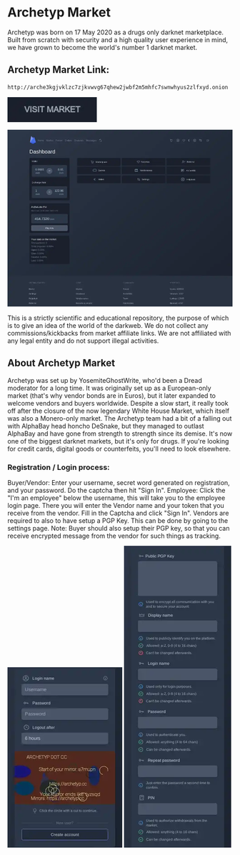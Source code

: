 # Archetyp Market
Archetyp was born on 17 May 2020 as a drugs only darknet marketplace. Built from scratch with security and a high quality user experience in mind, we have grown to become the world's number 1 darknet market.

## Archetyp Market Link:

```sh
http://arche3kgjvklzc7zjkvwvg67qhew2jwbf2m5mhfc7swnwhyus2zlfxyd.onion

```
[<img src="/assets/visit-market.webp" width="200">](http://arche3kgjvklzc7zjkvwvg67qhew2jwbf2m5mhfc7swnwhyus2zlfxyd.onion
)

<a href="http://arche3kgjvklzc7zjkvwvg67qhew2jwbf2m5mhfc7swnwhyus2zlfxyd.onion
"><img src="/assets/archetyp-preview.webp" alt="image" style="max-width: 100%;"><a>

This is a strictly scientific and educational repository, the purpose of which is to give an idea of the world of the darkweb. We do not collect any commissions/kickbacks from market affiliate links. We are not affiliated with any legal entity and do not support illegal activities.

## About Archetyp Market
Archetyp was set up by YosemiteGhostWrite, who'd been a Dread moderator for a long time. It was originally set up as a European-only market (that's why vendor bonds are in Euros), but it later expanded to welcome vendors and buyers worldwide. Despite a slow start, it really took off after the closure of the now legendary White House Market, which itself was also a Monero-only market. The Archetyp team had a bit of a falling out with AlphaBay head honcho DeSnake, but they managed to outlast AlphaBay and have gone from strength to strength since its demise. It's now one of the biggest darknet markets, but it's only for drugs. If you're looking for credit cards, digital goods or counterfeits, you'll need to look elsewhere.

### Registration / Login process:

Buyer/Vendor: Enter your username, secret word generated on registration, and your password. Do the captcha then hit "Sign In".
Employee: Click the "I'm an employee" below the username, this will take you to the employee login page. There you will enter the Vendor name and your token that you receive from the vendor. Fill in the Captcha and click "Sign In".
Vendors are required to also to have setup a PGP Key. This can be done by going to the settings page.
Note: Buyer should also setup their PGP key, so that you can receive encrypted message from the vendor for such things as tracking.

<a href="http://arche3kgjvklzc7zjkvwvg67qhew2jwbf2m5mhfc7swnwhyus2zlfxyd.onion
"><img src="/assets/archetyp-login.webp" alt="image" style="max-width: 100%;"><a>  <a href="http://arche3kgjvklzc7zjkvwvg67qhew2jwbf2m5mhfc7swnwhyus2zlfxyd.onion
"><img src="/assets/archetyp-register.webp" alt="image" style="max-width: 100%;"><a>